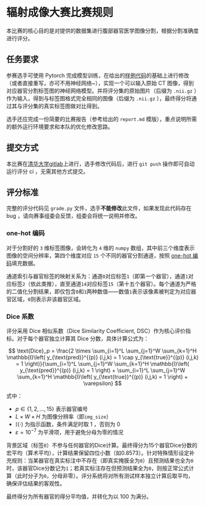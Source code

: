 # 辐射成像大赛比赛规则

本比赛的核心目的是对提供的数据集进行腹部器官医学图像分割，根据分割准确度进行评分。

## 任务要求

参赛选手可使用 Pytorch 完成模型训练，在给出的[样例代码](https://git.tsinghua.edu.cn/radiation-imaging-contest/competitor/example-code)的基础上进行修改（或者直接重写，亦可不用神经网络~），实现一个可以输入原始 CT 图像，得到对应器官分割标签图的神经网络模型。并将评分集的原始图片（后缀为 `.nii.gz` ）作为输入，得到与标签图格式完全相同的图像（后缀为 `.nii.gz` ），最终得分将通过其与评分集的真实标签图做对比得到。

选手还应完成一份简要的比赛报告（参考给出的 `report.md` 模版），重点说明所需的额外运行环境要求和本队的优化修改思路。

## 提交方式

本比赛在[清华大学gitlab](https://git.tsinghua.edu.cn/radiation-imaging-contest/competitor)上进行，选手修改代码后，进行 `git push` 操作即可自动运行评分 ci ，无需其他方式提交。

## 评分标准

完整的评分代码见 `grade.py` 文件，选手**不能修改**此文件，如果发现此代码存在 bug ，请向赛事组委会反馈，组委会将统一说明并修改。

### one-hot 编码

对于分割好的 `3` 维标签图像，会转化为 `4` 维的 `numpy` 数组，其中前三个维度表示图像的空间分辨率，第四个维度对应 `15` 个不同的器官分割通道，按照 [one-hot 编码](https://en.wikipedia.org/wiki/One-hot)填充数据。

通道索引与器官标签的映射关系为：通道`0`对应标签`1`（即第一个器官），通道`1`对应标签`2`（依此类推），直至通道`14`对应标签`15`（第十五个器官）。每个通道为严格的二值化分割结果，即仅包含`0`和`1`两种数值——数值`1`表示该像素被判定为对应器官区域，`0`则表示非该器官区域。

### Dice 系数

评分采用 Dice 相似系数（Dice Similarity Coefficient, DSC）作为核心评价指标。对于每个器官独立计算其 Dice 分数，具体计算公式为：

$$
\text{Dice}_p = \frac{2 \times \sum_{i=1}^L \sum_{j=1}^W \sum_{k=1}^H \mathbb{I}\left( y_{\text{pred}}^{(p)} (i,j,k) = 1 \cap y_{\text{true}}^{(p)} (i,j,k) = 1 \right)}{\sum_{i=1}^L \sum_{j=1}^W \sum_{k=1}^H \mathbb{I}\left( y_{\text{pred}}^{(p)} (i,j,k) = 1 \right) + \sum_{i=1}^L \sum_{j=1}^W \sum_{k=1}^H \mathbb{I}\left( y_{\text{true}}^{(p)} (i,j,k) = 1 \right) + \varepsilon}
$$

式中：

- $p \in \{1, 2, ..., 15\}$ 表示器官编号
- $L \times W \times H$ 为图像分辨率（即`img_size`）
- $\mathbb{I}(\cdot)$ 为指示函数，条件满足时取 $1$ ，否则为 $0$ 
- $\varepsilon = 10^{-7}$ 为平滑项，用于避免分母为零的情况

背景区域（标签`0`）不参与任何器官的Dice计算。最终得分为15个器官Dice分数的宏平均（算术平均），计算结果保留四位小数（如0.8573）。针对特殊情形设定补充规则：当某器官在真实标注中不存在（即真实掩膜全为`0`）且预测结果也全为`0`时，该器官Dice分数记为`1`；若真实标注存在但预测结果全为`0`，则按正常公式计算（此时分子为`0`，分母非零）。评分系统将对所有测试样本独立计算后取平均，确保评估结果的客观性。

最终得分为所有器官的得分平均值，并转化为以 100 为满分。
